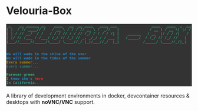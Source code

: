 # Velouria-Box

![Velouria-Box Banner](assets/banner.png)

A library of development environments in docker, devcontainer resources &amp; desktops with __noVNC/VNC__ support.
